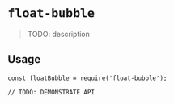 # `float-bubble`

> TODO: description

## Usage

```
const floatBubble = require('float-bubble');

// TODO: DEMONSTRATE API
```
